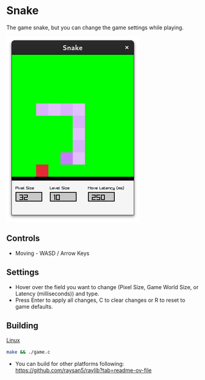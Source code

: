 # Snake
The game snake, but you can change the game settings while playing.

![](./preview.png)

## Controls
* Moving - WASD / Arrow Keys

## Settings
* Hover over the field you want to change (Pixel Size, Game World Size, or Latency (milliseconds)) and type.
* Press Enter to apply all changes, C to clear changes or R to reset to game defaults.

## Building
[Linux](https://github.com/raysan5/raylib/wiki/Working-on-GNU-Linux)
```zsh
make && ./game.c
```
* You can build for other platforms following: https://github.com/raysan5/raylib?tab=readme-ov-file